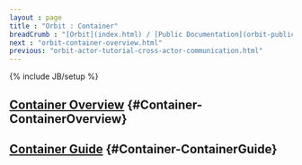 ```yaml
---
layout : page
title : "Orbit : Container"
breadCrumb : "[Orbit](index.html) / [Public Documentation](orbit-public-documentation.html)"
next : "orbit-container-overview.html"
previous: "orbit-actor-tutorial-cross-actor-communication.html"
---
```

{% include JB/setup %}

[Container Overview](orbit-container-overview.html) {#Container-ContainerOverview}
----------


[Container Guide](orbit-container-guide.html) {#Container-ContainerGuide}
----------

